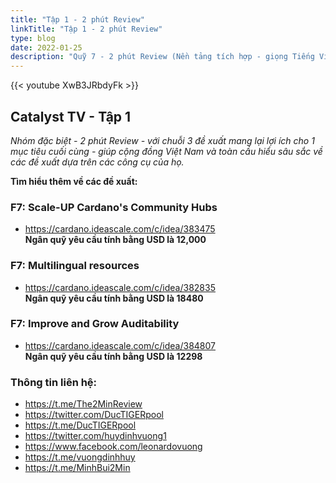 ```yaml
---
title: "Tập 1 - 2 phút Review"
linkTitle: "Tập 1 - 2 phút Review"
type: blog
date: 2022-01-25
description: "Quỹ 7 - 2 phút Review (Nền tảng tích hợp - giọng Tiếng Việt - tiếng nói dành cho cử tri bận rộn)"
---
```


{{<  youtube XwB3JRbdyFk >}}

## Catalyst TV - Tập 1

*Nhóm đặc biệt - 2 phút Review - với chuỗi 3 đề xuất mang lại lợi ích cho 1 mục tiêu cuối cùng - giúp cộng đồng Việt Nam và toàn cầu hiểu sâu sắc về các đề xuất dựa trên các công cụ của họ.*

**Tìm hiểu thêm về các đề xuất:**

### F7: Scale-UP Cardano's Community Hubs
- https://cardano.ideascale.com/c/idea/383475   
**Ngân quỹ yêu cầu tính bằng USD là 12,000**

### F7: Multilingual resources
- https://cardano.ideascale.com/c/idea/382835  
**Ngân quỹ yêu cầu tính bằng USD là 18480**

### F7: Improve and Grow Auditability
- https://cardano.ideascale.com/c/idea/384807   
**Ngân quỹ yêu cầu tính bằng USD là 12298**

### Thông tin liên hệ:
- https://t.me/The2MinReview
- https://twitter.com/DucTIGERpool 
- https://t.me/DucTIGERpool
- https://twitter.com/huydinhvuong1 
- https://www.facebook.com/leonardovuong
- https://t.me/vuongdinhhuy 
- https://t.me/MinhBui2Min